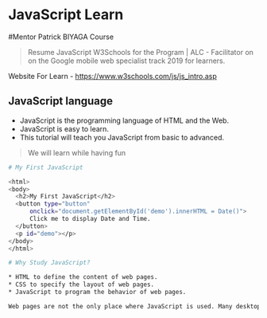 # JavaScript Learn

#Mentor Patrick BIYAGA Course 

> Resume JavaScript W3Schools for the Program | ALC - Facilitator on on the Google mobile web specialist track 2019 for learners.

Website For Learn - https://www.w3schools.com/js/js_intro.asp

## JavaScript language
* JavaScript is the programming language of HTML and the Web.
* JavaScript is easy to learn.
* This tutorial will teach you JavaScript from basic to advanced.

>We will learn while having fun

```bash
# My First JavaScript

<html>
<body>
  <h2>My First JavaScript</h2>
  <button type="button"
      onclick="document.getElementById('demo').innerHTML = Date()">
      Click me to display Date and Time.
  </button>
  <p id="demo"></p>
</body>
</html> 

# Why Study JavaScript?

* HTML to define the content of web pages.
* CSS to specify the layout of web pages.
* JavaScript to program the behavior of web pages.

Web pages are not the only place where JavaScript is used. Many desktop and server programs use JavaScript. Node.js is the best known. Some databases, like MongoDB and CouchDB, also use JavaScript as their programming language.
```



